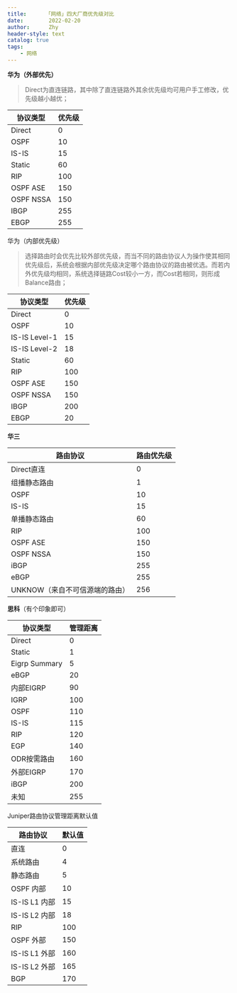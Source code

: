 ```yaml
---
title:      「网络」四大厂商优先级对比
date:        2022-02-20
author:      Zhy
header-style: text
catalog: true 
tags:
    - 网络
---
```












**华为（外部优先）**

> Direct为直连链路，其中除了直连链路外其余优先级均可用户手工修改，优先级越小越优；

| 协议类型  | 优先级 |
| --------- | ------ |
| Direct    | 0      |
| OSPF      | 10     |
| IS-IS     | 15     |
| Static    | 60     |
| RIP       | 100    |
| OSPF ASE  | 150    |
| OSPF NSSA | 150    |
| IBGP      | 255    |
| EBGP      | 255    |



华为（内部优先级）

> 选择路由时会优先比较外部优先级，而当不同的路由协议人为操作使其相同优先级后，系统会根据内部优先级决定哪个路由协议的路由被优选。而若内外优先级均相同，系统选择链路Cost较小一方，而Cost若相同，则形成Balance路由；

| 协议类型      | 优先级 |
| ------------- | ------ |
| Direct        | 0      |
| OSPF          | 10     |
| IS-IS Level-1 | 15     |
| IS-IS Level-2 | 18     |
| Static        | 60     |
| RIP           | 100    |
| OSPF ASE      | 150    |
| OSPF NSSA     | 150    |
| IBGP          | 200    |
| EBGP          | 20     |











**华三**

| 路由协议                       | 路由优先级 |
| ------------------------------ | ---------- |
| Direct直连                     | 0          |
| 组播静态路由                   | 1          |
| OSPF                           | 10         |
| IS-IS                          | 15         |
| 单播静态路由                   | 60         |
| RIP                            | 100        |
| OSPF ASE                       | 150        |
| OSPF NSSA                      | 150        |
| iBGP                           | 255        |
| eBGP                           | 255        |
| UNKNOW（来自不可信源端的路由） | 256        |











**思科**（有个印象即可）

| 协议类型       | 管理距离 |
| -------------- | -------- |
| Direct         | 0        |
| Static         | 1        |
| Eigrp  Summary | 5        |
| eBGP           | 20       |
| 内部EIGRP      | 90       |
| IGRP           | 100      |
| OSPF           | 110      |
| IS-IS          | 115      |
| RIP            | 120      |
| EGP            | 140      |
| ODR按需路由    | 160      |
| 外部EIGRP      | 170      |
| iBGP           | 200      |
| 未知           | 255      |



Juniper路由协议管理距离默认值

| 路由协议      | 默认值 |
| ------------- | ------ |
| 直连          | 0      |
| 系统路由      | 4      |
| 静态路由      | 5      |
| OSPF 内部     | 10     |
| IS-IS L1 内部 | 15     |
| IS-IS L2 内部 | 18     |
| RIP           | 100    |
| OSPF 外部     | 150    |
| IS-IS L1 外部 | 160    |
| IS-IS L2 外部 | 165    |
| BGP           | 170    |

